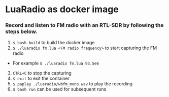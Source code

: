 # LuaRadio as docker image

### Record and listen to FM radio with an RTL-SDR by following the steps below. 

1. `$ bash build` to build the docker image
2. `$ ./luaradio fm.lua <FM radio frequency>` to start capturing the FM radio
 - For example `$ ./luaradio fm.lua 93.5e6`
3. `CTRL+C` to stop the capturing
4. `$ exit` to exit the container  
5. `$ paplay ./luaradio/wbfm_mono.wav` to play the recording
6. `$ bash run` can be used for subsequent runs
